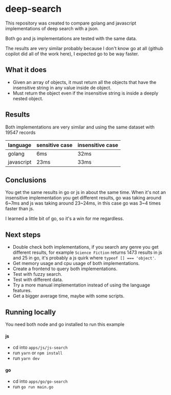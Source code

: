 # deep-search

This repository was created to compare golang and javascript implementations of deep search with a json.

Both go and js implementations are tested with the same data.

The results are very similar probably because I don't know go at all (github copilot did all of the work here), I expected go to be way faster.

## What it does

- Given an array of objects, it must return all the objects that have the insensitive string in any value inside de object.
- Must return the object even if the insensitive string is inside a deeply nested object.

## Results

Both implementations are very similar and using the same dataset with 19547 records

| language   | sensitive case | insensitive case |
| ---------- | -------------- | ---------------- |
| golang     | 6ms            | 32ms             |
| javascript | 23ms           | 33ms             |

## Conclusions

You get the same results in go or js in about the same time. When it's not an insensitive implementation you get different results, go was taking around 6~7ms and js was taking around 23~24ms, in this case go was 3~4 times faster than js.

I learned a little bit of go, so it's a win for me regardless.

## Next steps

- Double check both implementations, if you search any genre you get different results, for example `Science Fiction` returns 1473 results in js and 25 in go, it's probably a js quirk where `typeof [] === 'object'`.
- Get memory usage and cpu usage of both implementations.
- Create a frontend to query both implementations.
- Test with fuzzy search.
- Test with different data.
- Try a more manual implementation instead of using the language features.
- Get a bigger average time, maybe with some scripts.

## Running locally

You need both node and go installed to run this example

#### js

- cd into `apps/js/js-search`
- run `yarn` or `npm install`
- run `yarn dev`

#### go

- cd into `apps/go/go-search`
- run `go run main.go`
